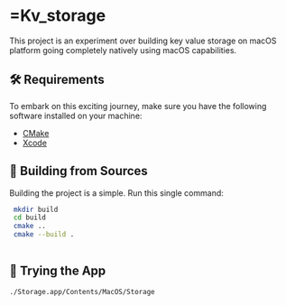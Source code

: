 # =Kv_storage

This project is an experiment over building key value storage on macOS platform going completely natively using macOS capabilities.

## 🛠 Requirements

To embark on this exciting journey, make sure you have the following software installed on your machine:

- [CMake](https://cmake.org/install/)
- [Xcode](https://developer.apple.com/xcode/)

## 🚀 Building from Sources

Building the project is a simple. Run this single command:

```bash
 mkdir build 
 cd build
 cmake .. 
 cmake --build . 
 
```
## 🚁 Trying the App

```bash
./Storage.app/Contents/MacOS/Storage
```
